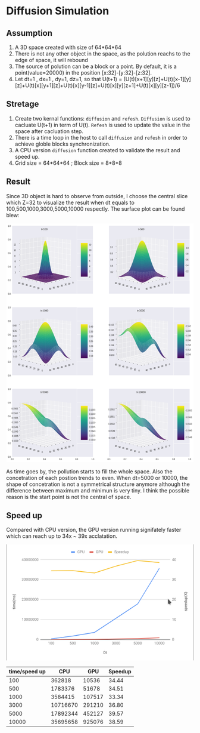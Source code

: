 # Diffusion Simulation
## Assumption
1. A 3D space created with size of 64\*64\*64
2. There is not any other object in the space, as the polution reachs to the edge of space, it will rebound
3. The source of polution can be a block or a point. By default, it is a point(value=20000) in the position [x:32]-[y:32]-[z:32].
4. Let dt=1 , dx=1 , dy=1, dz=1, so that U(t+1) = (U(t)[x+1][y][z]+U(t)[x-1][y][z]+U(t)[x][y+1][z]+U(t)[x][y-1][z]+U(t)[x][y][z+1]+U(t)[x][y][z-1])/6

## Stretage
1. Create two kernal functions: `diffusion` and `refesh`. `Diffusion` is used to cacluate U(t+1) in term of U(t). `Refesh` is used to update the value in the space after cacluation step. 
2. There is a time loop in the host to call `diffusion` and `refesh` in order to achieve globle blocks synchronization.
3. A CPU version `diffusion` function created to validate the result and speed up.
4. Grid size = 64\*64\*64 ; Block size = 8\*8\*8

## Result
Since 3D object is hard to observe from outside, I choose the central slice which Z=32 to visualize the result when dt equals to 100,500,1000,3000,5000,10000 respectly. The surface plot can be found blew:

![img](img/visualDS.png)

As time goes by, the pollution starts to fill the whole space. Also the concetration of each postion trends to even. When dt=5000 or 10000, the shape of concetration is not a symmetrical structure anymore although the difference between maximum and minimun is very tiny. I think the possible reason is the start point is not the central of space.

## Speed up
Compared with CPU version, the GPU version running signifately faster which can reach up to 34x ~ 39x acclatation.

![img](img/Screenshot_20181103_172839.png)


| time/speed up | CPU      | GPU    | Speedup |
|---------------|----------|--------|---------|
| 100           | 362818   | 10536  | 34.44   |
| 500           | 1783376  | 51678  | 34.51   |
| 1000          | 3584415  | 107517 | 33.34   |
| 3000          | 10716670 | 291210 | 36.80   |
| 5000          | 17892344 | 452127 | 39.57   |
| 10000         | 35695658 | 925076 | 38.59   |
